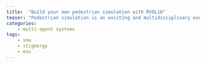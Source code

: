 ```yaml
---
title:  "Build your own pedestrian simulation with RVOLib"
teaser: "Pedestrian simulation is an exciting and multidisciplinary exercice. Developing a simulator implies a good knowledge about navigation behavior, performant algorithms for path planning and collision avoidance among other skills. this post present a C++ app that can help you start with this very demanding task. I will be using RVO Lib which is a C++/CSharp lib for real-time collision avoidance."
categories:
    - multi-agent systems
tags:
    - sma
    - stigmergy
    - mas
---
```


